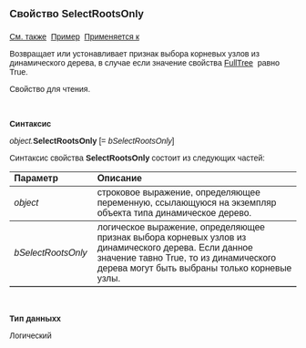 ﻿<html>
<head>
<title>AsDynamicTree\SelectRootsOnly</title>
</head>

<body>

<p><font size="4" face="Arial"><strong>Свойство SelectRootsOnly<br>
<br>
</strong></font><font face="Arial"><a href="../AsDynamicTree.html">См. 
также</a>&nbsp; <u>Пример</u>&nbsp; <a href="../AsDynamicTree.html">Применяется 
к</a></font></p>

<p><font face="Arial">Возвращает или устонавливает признак выбора корневых узлов из 
    динамического дерева, в случае если значение свойства
    <a href="../AsDynamicTree/FullTree_D.html">
    FullTree</a>&nbsp; равно True. </font></p>

<p><font face="Arial">Свойство для чтения. </font></p>

<p class="label">&nbsp;</p>

<p class="label"><font face="Arial"><b>Синтаксис</b></font></p>

<p><font face="Arial"><em>object.</em><strong>SelectRootsOnly </strong>[= <em>bSelectRootsOnly</em>]</font></p>

<p><font face="Arial">Синтаксис свойства <strong>SelectRootsOnly</strong>
состоит из следующих частей:</font></p>

<table border="1" cellPadding="5" cols="2" frame="below" rules="rows">
<TBODY>
  <tr vAlign="top">
    <td class="label" width="29%"><font face="Arial"><b>Параметр</b></font></td>
    <td class="label" width="71%"><font face="Arial"><strong>Описание</strong></font></td>
  </tr>
  <tr>
    <td width="29%"><em><font face="Arial">object</font></em></td>
    <td width="71%"><font face="Arial">строковое выражение, определяющее переменную, 
        ссылающуюся на экземпляр объекта типа динамическоe деревo.</font></td>
  </tr>
    <tr>
    <td width="29%"><font face="Arial"><em>bSelectRootsOnly</em></font></td>
    <td width="71%"><font face="Arial">логическое выражение, 
	определяющее признак выбора корневых узлов из динамического дерева. Если данное значение 
        тавно True, то из динамического дерева могут быть выбраны только корневые узлы.</font></td>
    </tr>
</TBODY>
</table>

<p class="label">&nbsp;</p>

<p class="label"><font face="Arial"><b>Тип данныхх</b></font></p>

<p><font face="Arial">Логический</font></p>
</body>
</html>
